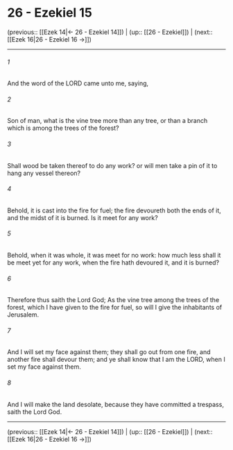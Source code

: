 # 26 - Ezekiel 15

(previous:: [[Ezek 14|← 26 - Ezekiel 14]]) | (up:: [[26 - Ezekiel]]) | (next:: [[Ezek 16|26 - Ezekiel 16 →]])

***


###### 1 
And the word of the LORD came unto me, saying, 

###### 2 
Son of man, what is the vine tree more than any tree, or than a branch which is among the trees of the forest? 

###### 3 
Shall wood be taken thereof to do any work? or will men take a pin of it to hang any vessel thereon? 

###### 4 
Behold, it is cast into the fire for fuel; the fire devoureth both the ends of it, and the midst of it is burned. Is it meet for any work? 

###### 5 
Behold, when it was whole, it was meet for no work: how much less shall it be meet yet for any work, when the fire hath devoured it, and it is burned? 

###### 6 
Therefore thus saith the Lord God; As the vine tree among the trees of the forest, which I have given to the fire for fuel, so will I give the inhabitants of Jerusalem. 

###### 7 
And I will set my face against them; they shall go out from one fire, and another fire shall devour them; and ye shall know that I am the LORD, when I set my face against them. 

###### 8 
And I will make the land desolate, because they have committed a trespass, saith the Lord God.

***

(previous:: [[Ezek 14|← 26 - Ezekiel 14]]) | (up:: [[26 - Ezekiel]]) | (next:: [[Ezek 16|26 - Ezekiel 16 →]])
